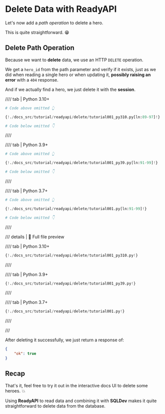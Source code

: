 # Delete Data with ReadyAPI

Let's now add a *path operation* to delete a hero.

This is quite straightforward. 😁

## Delete Path Operation

Because we want to **delete** data, we use an HTTP `DELETE` operation.

We get a `hero_id` from the path parameter and verify if it exists, just as we did when reading a single hero or when updating it, **possibly raising an error** with a `404` response.

And if we actually find a hero, we just delete it with the **session**.

//// tab | Python 3.10+

```Python hl_lines="3-11"
# Code above omitted 👆

{!./docs_src/tutorial/readyapi/delete/tutorial001_py310.py[ln:89-97]!}

# Code below omitted 👇
```

////

//// tab | Python 3.9+

```Python hl_lines="3-11"
# Code above omitted 👆

{!./docs_src/tutorial/readyapi/delete/tutorial001_py39.py[ln:91-99]!}

# Code below omitted 👇
```

////

//// tab | Python 3.7+

```Python hl_lines="3-11"
# Code above omitted 👆

{!./docs_src/tutorial/readyapi/delete/tutorial001.py[ln:91-99]!}

# Code below omitted 👇
```

////

/// details | 👀 Full file preview

//// tab | Python 3.10+

```Python
{!./docs_src/tutorial/readyapi/delete/tutorial001_py310.py!}
```

////

//// tab | Python 3.9+

```Python
{!./docs_src/tutorial/readyapi/delete/tutorial001_py39.py!}
```

////

//// tab | Python 3.7+

```Python
{!./docs_src/tutorial/readyapi/delete/tutorial001.py!}
```

////

///

After deleting it successfully, we just return a response of:

```JSON
{
    "ok": true
}
```

## Recap

That's it, feel free to try it out in the interactive docs UI to delete some heroes. 💥

Using **ReadyAPI** to read data and combining it with **SQLDev** makes it quite straightforward to delete data from the database.
